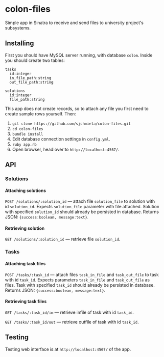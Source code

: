 # colon-files

Simple app in Sinatra to receive and send files to university project's subsystems.

## Installing

First you should have MySQL server running, with database `colon`. Inside you should create two tables:
```
tasks
  id:integer
  in_file_path:string
  out_file_path:string

solutions
  id:integer
  file_path:string
```
 This app does not create records, so to attach any file you first need to create sample rows yourself. Then:

1. `git clone https://github.com/sjchmiela/colon-files.git`
2. `cd colon-files`
3. `bundle install`
4. Edit database connection settings in `config.yml`.
4. `ruby app.rb`
5. Open browser, head over to `http://localhost:4567/`.

## API

### Solutions

#### Attaching solutions

`POST /solutions/:solution_id` — attach file `solution_file` to solution with id `solution_id`. Expects `solution_file` parameter with file attached. Solution with specified `solution_id` should already be persisted in database. Returns JSON: `{success:boolean, message:text}`.

#### Retrieving solution
`GET /solutions/:solution_id` — retrieve file `solution_id`.

### Tasks

#### Attaching task files
`POST /tasks/:task_id` — attach files `task_in_file` and `task_out_file` to task with id `task_id`. Expects parameters `task_in_file` and `task_out_file` as files. Task with specified `task_id` should already be persisted in database. Returns JSON: `{success:boolean, message:text}`.

#### Retrieving task files

`GET /tasks/:task_id/in` — retrieve infile of task with id `task_id`.

`GET /tasks/:task_id/out` — retrieve outfile of task with id `task_id`.

## Testing
Testing web interface is at `http://localhost:4567/` of the app.

